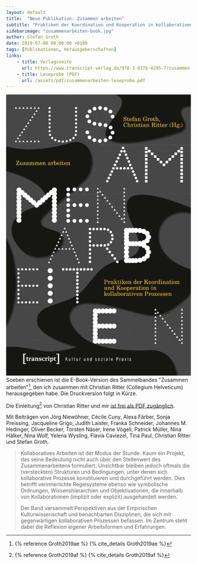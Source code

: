 ```yaml
---
layout: default
title:  "Neue Publikation: Zusammen arbeiten"
subtitle: "Praktiken der Koordination und Kooperation in kollaborativen Prozessen"
sidebarimage: "zusammenarbeiten-book.jpg"
author: Stefan Groth
date: 2019-07-08 08:00:00 +0100
tags: [Publikationen, Herausgeberschaften]
links:
    - title: Verlagsseite
      url: https://www.transcript-verlag.de/978-3-8376-4295-7/zusammen-arbeiten/
    - title: Leseprobe (PDF)
      url: /assets/pdf/zusammenarbeiten-leseprobe.pdf
---
```

![Cover Zusammen arbeiten](/assets/img/zusammenarbeiten-book.jpg "Cover Zusammen Arbeiten") Soeben erschienen ist die E-Book-Version des Sammelbandes "Zusammen arbeiten"[^1], den ich zusammen mit Christian Ritter (Collegium Helveticum) herausgegeben habe. Die Druckversion folgt in Kürze.

Die Einleitung[^2] von Christian Ritter und mir [ist frei als PDF zugänglich](/assets/pdf/zusammenarbeiten-leseprobe.pdf).

Mit Beiträgen von Jörg Niewöhner, Cécile Cuny, Alexa Färber, Sonja Preissing, Jacqueline Grigo, Judith Laister, Franka Schneider, Johannes M. Hedinger, Oliver Becker, Torsten Näser, Irene Vögeli, Patrick Müller, Nina Hälker, Nina Wolf, Yelena Wysling, Flavia Caviezel, Tina Paul, Christian Ritter und Stefan Groth.

> Kollaboratives Arbeiten ist der Modus der Stunde. Kaum ein Projekt, das seine Bedeutung nicht auch über den Stellenwert des Zusammenarbeitens formuliert. Unsichtbar bleiben jedoch oftmals die (versteckten) Strukturen und Bedingungen, unter denen sich kollaborative Prozesse konstituieren und durchgeführt werden. Dies betrifft verinnerlichte Regelsysteme ebenso wie symbolische Ordnungen, Wissenshierarchien und Objektivationen, die innerhalb von Kollaborationen (implizit oder explizit) ausgehandelt werden.
>   
> Der Band versammelt Perspektiven aus der Empirischen Kulturwissenschaft und benachbarten Disziplinen, die sich mit gegenwärtigen kollaborativen Prozessen befassen. Im Zentrum steht dabei die Reflexion eigener Arbeitsformen und Erfahrungen.

[^1]: {% reference Groth2019ae %} {% cite_details Groth2019ae %}
[^2]: {% reference Groth2019af %} {% cite_details Groth2019af %}

